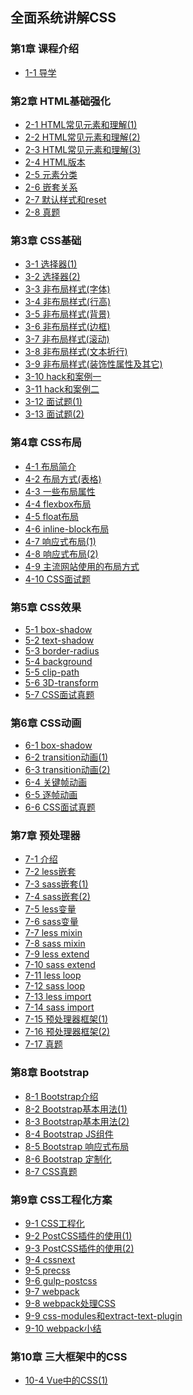 ## 全面系统讲解CSS

### 第1章 课程介绍 ###
- [1-1 导学](chapter-01.md#1-1-导学)

### 第2章 HTML基础强化 ###
- [2-1 HTML常见元素和理解(1)](chapter-02.md#2-1-HTML常见元素和理解(1))
- [2-2 HTML常见元素和理解(2)](chapter-02.md#2-2-HTML常见元素和理解(2))
- [2-3 HTML常见元素和理解(3)](chapter-02.md#2-3-HTML常见元素和理解(3))
- [2-4 HTML版本](chapter-02.md#2-4-HTML版本)
- [2-5 元素分类](chapter-02.md#2-5-元素分类)
- [2-6 嵌套关系](chapter-02.md#2-6-嵌套关系)
- [2-7 默认样式和reset](chapter-02.md#2-7-默认样式和reset)
- [2-8 真题](chapter-02.md#2-8-真题)

### 第3章 CSS基础 ###
- [3-1 选择器(1)](chapter-03.md#3-1-选择器(1))
- [3-2 选择器(2)](chapter-03.md#3-2-选择器(2))
- [3-3 非布局样式(字体)](chapter-03.md#3-3-非布局样式(字体))
- [3-4 非布局样式(行高)](chapter-03.md#3-4-非布局样式(行高))
- [3-5 非布局样式(背景)](chapter-03.md#3-5-非布局样式(背景))
- [3-6 非布局样式(边框)](chapter-03.md#3-6-非布局样式(边框))
- [3-7 非布局样式(滚动)](chapter-03.md#3-7-非布局样式(滚动))
- [3-8 非布局样式(文本折行)](chapter-03.md#3-8-非布局样式(文本折行))
- [3-9 非布局样式(装饰性属性及其它)](chapter-03.md#3-9-非布局样式(装饰性属性及其它))
- [3-10 hack和案例一](chapter-03.md#3-10-hack和案例一)
- [3-11 hack和案例二](chapter-03.md#3-11-hack和案例二)
- [3-12 面试题(1)](chapter-03.md#3-12-面试题(1))
- [3-13 面试题(2)](chapter-03.md#3-13-面试题(2))

### 第4章 CSS布局 ###
- [4-1 布局简介](chapter-04.md#4-1-布局简介)
- [4-2 布局方式(表格)](chapter-04.md#4-2-布局方式(表格))
- [4-3 一些布局属性](chapter-04.md#4-3-一些布局属性)
- [4-4 flexbox布局](chapter-04.md#4-4-flexbox布局)
- [4-5 float布局](chapter-04.md#4-5-float布局)
- [4-6 inline-block布局](chapter-04.md#4-6-inline-block布局)
- [4-7 响应式布局(1)](chapter-04.md#4-7-响应式布局(1))
- [4-8 响应式布局(2)](chapter-04.md#4-8-响应式布局(2))
- [4-9 主流网站使用的布局方式](chapter-04.md#4-9-主流网站使用的布局方式)
- [4-10 CSS面试题](chapter-04.md#4-10-CSS面试题)

### 第5章 CSS效果 ###
- [5-1 box-shadow](chapter-05.md#5-1-box-shadow)
- [5-2 text-shadow](chapter-05.md#5-2-text-shadow)
- [5-3 border-radius](chapter-05.md#5-3-border-radius)
- [5-4 background](chapter-05.md#5-4-background)
- [5-5 clip-path](chapter-05.md#5-5-clip-path)
- [5-6 3D-transform](chapter-05.md#5-6-3D-transform)
- [5-7 CSS面试真题](chapter-05.md#5-7-CSS面试真题)

### 第6章 CSS动画 ###
- [6-1 box-shadow](chapter-06.md#6-1-box-shadow)
- [6-2 transition动画(1)](chapter-06.md#6-2-transition动画(1))
- [6-3 transition动画(2)](chapter-06.md#6-3-transition动画(2))
- [6-4 关键帧动画](chapter-06.md#6-4-关键帧动画)
- [6-5 逐帧动画](chapter-06.md#6-5-逐帧动画)
- [6-6 CSS面试真题](chapter-06.md#6-6-CSS面试真题)

### 第7章 预处理器 ###
- [7-1 介绍](chapter-07.md#7-1-介绍)
- [7-2 less嵌套](chapter-07.md#7-2-less嵌套)
- [7-3 sass嵌套(1)](chapter-07.md#7-3-sass嵌套(1))
- [7-4 sass嵌套(2)](chapter-07.md#7-4-sass嵌套(2))
- [7-5 less变量](chapter-07.md#7-5-less变量)
- [7-6 sass变量](chapter-07.md#7-6-sass变量)
- [7-7 less mixin](chapter-07.md#7-7-less-mixin)
- [7-8 sass mixin](chapter-07.md#7-8-sass-mixin)
- [7-9 less extend](chapter-07.md#7-9-less-extend)
- [7-10 sass extend](chapter-07.md#7-10-sass-extend)
- [7-11 less loop](chapter-07.md#7-11-less-loop)
- [7-12 sass loop](chapter-07.md#7-12-sass-loop)
- [7-13 less import](chapter-07.md#7-13-less-import)
- [7-14 sass import](chapter-07.md#7-14-sass-import)
- [7-15 预处理器框架(1)](chapter-07.md#7-15-预处理器框架(1))
- [7-16 预处理器框架(2)](chapter-07.md#7-16-预处理器框架(2))
- [7-17 真题](chapter-07.md#7-17-真题)

### 第8章 Bootstrap ###
- [8-1 Bootstrap介绍](chapter-08.md#8-1-Bootstrap介绍)
- [8-2 Bootstrap基本用法(1)](chapter-08.md#8-2-Bootstrap基本用法(1))
- [8-3 Bootstrap基本用法(2)](chapter-08.md#8-3-Bootstrap基本用法(2))
- [8-4 Bootstrap JS组件](chapter-08.md#8-4-Bootstrap-JS组件)
- [8-5 Bootstrap 响应式布局](chapter-08.md#8-5-Bootstrap-响应式布局)
- [8-6 Bootstrap 定制化](chapter-08.md#8-6-Bootstrap-定制化)
- [8-7 CSS真题](chapter-08.md#8-7-CSS真题)

### 第9章 CSS工程化方案 ###
- [9-1 CSS工程化](chapter-09.md#9-1-PostCSS介绍)
- [9-2 PostCSS插件的使用(1)](chapter-09.md#9-2-PostCSS插件的使用(1))
- [9-3 PostCSS插件的使用(2)](chapter-09.md#9-3-PostCSS插件的使用(2))
- [9-4 cssnext](chapter-09.md#9-4-cssnext)
- [9-5 precss](chapter-09.md#9-5-precss)
- [9-6 gulp-postcss](chapter-09.md#9-6-gulp-postcss)
- [9-7 webpack](chapter-09.md#9-7-webpack)
- [9-8 webpack处理CSS](chapter-09.md#9-8-webpack处理CSS)
- [9-9 css-modules和extract-text-plugin](chapter-09.md#9-9-css-modules和extract-text-plugin)
- [9-10 webpack小结](chapter-09.md#9-10-webpack小结)

### 第10章 三大框架中的CSS ###
- [10-4 Vue中的CSS(1)](chapter-10.md#10-4-Vue中的CSS(1))